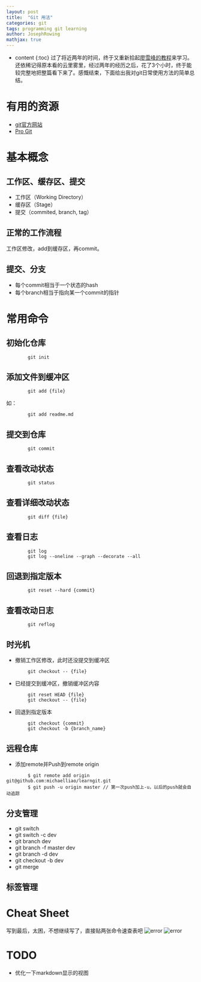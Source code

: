 ```yaml
---
layout: post
title:  "Git 用法"
categories: git
tags: programming git learning
author: JosephRowing
mathjax: true
---
```

* content
{:toc}
过了将近两年的时间，终于又重新拾起[廖雪峰的教程](https://www.liaoxuefeng.com/wiki/896043488029600)来学习。还依稀记得原本看的云里雾里，经过两年的经历之后，花了3个小时，终于能较完整地把整篇看下来了。感慨结束，下面给出我对git日常使用方法的简单总结。

# 有用的资源
- [git官方网站](https://git-scm.com/)
- [Pro Git](https://git-scm.com/book/en/v2)

# 基本概念
## 工作区、缓存区、提交
+ 工作区（Working Directory）
+ 缓存区（Stage）
+ 提交（commited, branch, tag）

## 正常的工作流程
工作区修改，add到缓存区，再commit。

## 提交、分支
+ 每个commit相当于一个状态的hash
+ 每个branch相当于指向某一个commit的指针

# 常用命令
## 初始化仓库
```
        git init
```
## 添加文件到缓冲区
```
        git add {file}
```
如：
```
        git add readme.md
```
## 提交到仓库
```
        git commit
```
## 查看改动状态
```
        git status
```
## 查看详细改动状态
```
        git diff {file}
```
## 查看日志
```
        git log
        git log --oneline --graph --decorate --all
```
## 回退到指定版本
```
        git reset --hard {commit}
```
## 查看改动日志
```
        git reflog
```
## 时光机
+ 撤销工作区修改，此时还没提交到缓冲区
```
        git checkout -- {file}
```
+ 已经提交到缓冲区，撤销缓冲区内容
```
        git reset HEAD {file}
        git checkout -- {file}
```
+ 回退到指定版本
```
        git checkout {commit}
        git checkout -b {branch_name}
```
## 远程仓库
+ 添加remote并Push到remote origin
```
        $ git remote add origin git@github.com:michaelliao/learngit.git
        $ git push -u origin master // 第一次push加上-u，以后的push就会自动追踪
```
## 分支管理
+ git switch
+ git switch -c dev
+ git branch dev
+ git branch -f master dev
+ git branch -d dev
+ git checkout -b dev
+ git merge

## 标签管理

# Cheat Sheet
写到最后，太困，不想继续写了，直接贴两张命令速查表吧
![error](/data/git-cheatsheet-page-001.jpg)
![error](/data/git-cheatsheet-page-002.jpg)

# TODO
+ 优化一下markdown显示的视图
